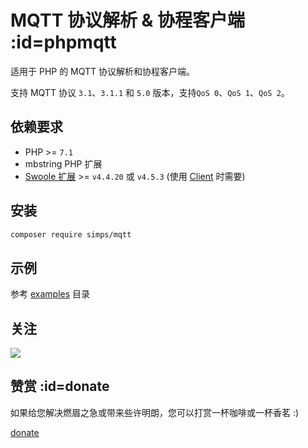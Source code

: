 # MQTT 协议解析 & 协程客户端 :id=phpmqtt

适用于 PHP 的 MQTT 协议解析和协程客户端。

支持 MQTT 协议 `3.1`、`3.1.1` 和 `5.0` 版本，支持`QoS 0`、`QoS 1`、`QoS 2`。

## 依赖要求

* PHP >= `7.1`
* mbstring PHP 扩展
* [Swoole 扩展](https://github.com/swoole/swoole-src) >= `v4.4.20` 或 `v4.5.3` (使用 [Client](/zh-cn/client) 时需要)

## 安装

```bash
composer require simps/mqtt
```

## 示例

参考 [examples](https://github.com/simps/mqtt/tree/master/examples) 目录

## 关注

![](https://cdn.jsdelivr.net/gh/sy-records/staticfile/images/202012/wechat_white.png)

## 赞赏 :id=donate

如果给您解决燃眉之急或带来些许明朗，您可以打赏一杯咖啡或一杯香茗 :)

[donate](https://donate.qq52o.me/ ':include :type=iframe')

